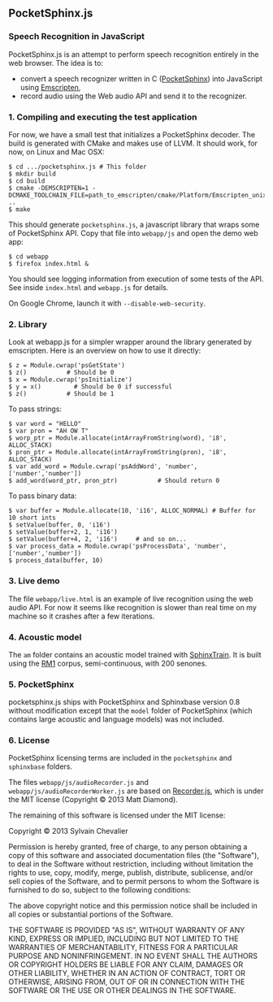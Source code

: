 PocketSphinx.js
---------------
### Speech Recognition in JavaScript

PocketSphinx.js is an attempt to perform speech recognition entirely in the web browser. The idea is to:

* convert a speech recognizer written in C ([PocketSphinx](http://cmusphinx.sourceforge.net/)) into JavaScript using [Emscripten](https://github.com/kripken/emscripten),
* record audio using the Web audio API and send it to the recognizer.


### 1. Compiling and executing the test application

For now, we have a small test that initializes a PocketSphinx decoder. The build is generated with CMake and makes use of LLVM. It should work, for now, on Linux and Mac OSX:

    $ cd .../pocketsphinx.js # This folder
    $ mkdir build
    $ cd build
    $ cmake -DEMSCRIPTEN=1 -DCMAKE_TOOLCHAIN_FILE=path_to_emscripten/cmake/Platform/Emscripten_unix.cmake ..
    $ make

This should generate `pocketsphinx.js`, a javascript library that wraps some of PocketSphinx API. Copy that file into `webapp/js` and open the demo web app:

    $ cd webapp
    $ firefox index.html &

You should see logging information from execution of some tests of the API. See inside `index.html` and `webapp.js` for details.

On Google Chrome, launch it with `--disable-web-security`.

### 2. Library

Look at webapp.js for a simpler wrapper around the library generated by emscripten. Here is an overview on how to use it directly:

    $ z = Module.cwrap('psGetState') 
    $ z()           # Should be 0
    $ x = Module.cwrap('psInitialize')
    $ y = x()         # Should be 0 if successful
    $ z()           # Should be 1

To pass strings:

    $ var word = "HELLO"
    $ var pron = "AH OW T"
    $ worp_ptr = Module.allocate(intArrayFromString(word), 'i8', ALLOC_STACK)
    $ pron_ptr = Module.allocate(intArrayFromString(pron), 'i8', ALLOC_STACK)
    $ var add_word = Module.cwrap('psAddWord', 'number', ['number','number'])
    $ add_word(word_ptr, pron_ptr)           # Should return 0


To pass binary data:

    $ var buffer = Module.allocate(10, 'i16', ALLOC_NORMAL) # Buffer for 10 short ints
    $ setValue(buffer, 0, 'i16')
    $ setValue(buffer+2, 1, 'i16')
    $ setValue(buffer+4, 2, 'i16')     # and so on...
    $ var process_data = Module.cwrap('psProcessData', 'number', ['number','number'])
    $ process_data(buffer, 10)


### 3. Live demo

The file `webapp/live.html` is an example of live recognition using the web audio API. For now it seems like recognition is slower than real time on my machine so it crashes after a few iterations.

### 4. Acoustic model

The `am` folder contains an acoustic model trained with [SphinxTrain](http://cmusphinx.sourceforge.net/wiki/tutorialam). It is built using the [RM1](http://www.speech.cs.cmu.edu/databases/rm1/index.html) corpus, semi-continuous, with 200 senones.

### 5. PocketSphinx

pocketsphinx.js ships with PocketSphinx and Sphinxbase version 0.8 without modification except that the `model` folder of PocketSphinx (which contains large acoustic and language models) was not included.

### 6. License

PocketSphinx licensing terms are included in the `pocketsphinx` and `sphinxbase` folders. 

The files `webapp/js/audioRecorder.js` and `webapp/js/audioRecorderWorker.js` are based on [Recorder.js](https://github.com/mattdiamond/Recorderjs), which is under the MIT license (Copyright © 2013 Matt Diamond).

The remaining of this software is licensed under the MIT license:

Copyright © 2013 Sylvain Chevalier

Permission is hereby granted, free of charge, to any person obtaining a copy of this software and associated documentation files (the "Software"), to deal in the Software without restriction, including without limitation the rights to use, copy, modify, merge, publish, distribute, sublicense, and/or sell copies of the Software, and to permit persons to whom the Software is furnished to do so, subject to the following conditions:

The above copyright notice and this permission notice shall be included in all copies or substantial portions of the Software.

THE SOFTWARE IS PROVIDED "AS IS", WITHOUT WARRANTY OF ANY KIND, EXPRESS OR IMPLIED, INCLUDING BUT NOT LIMITED TO THE WARRANTIES OF MERCHANTABILITY, FITNESS FOR A PARTICULAR PURPOSE AND NONINFRINGEMENT. IN NO EVENT SHALL THE AUTHORS OR COPYRIGHT HOLDERS BE LIABLE FOR ANY CLAIM, DAMAGES OR OTHER LIABILITY, WHETHER IN AN ACTION OF CONTRACT, TORT OR OTHERWISE, ARISING FROM, OUT OF OR IN CONNECTION WITH THE SOFTWARE OR THE USE OR OTHER DEALINGS IN THE SOFTWARE.
